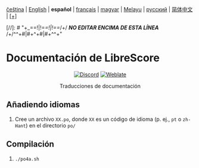 <div dir="ltr" align="left">

‎[čeština](/docs/cs/PŘEČTĚTEMĚ.md) | ‎[English](/docs/en/README.md) | ‎**español** | ‎[français](/docs/fr/LISEZMOI.md) | ‎[magyar](/docs/hu/OLVASSAEL.md) | ‎[Melayu](/docs/ms/BACASAYA.md) | ‎[русский](/docs/ru/ПРОЧТИМЕНЯ.md) | ‎[简体中文](/docs/zh-Hans/自述文件.md) | ‎[[+]](https://weblate.librescore.org/projects/librescore/docs)

[//]: # "\+\_==!|!=_=!|!==_/+/ ***NO EDITAR ENCIMA DE ESTA LÍNEA*** /+/^^+#|#+^+#|#+^^\+\"

# Documentación de LibreScore

<div align="center">

[![Discord](https://img.shields.io/discord/774491656643674122?color=5865F2&label=&labelColor=555555&logo=discord&logoColor=FFFFFF)](https://discord.gg/DKu7cUZ4XQ) [![Weblate](https://weblate.librescore.org/widgets/librescore/-/docs/svg-badge.svg)](https://weblate.librescore.org/engage/librescore)

Traducciones de documentación

</div>

## Añadiendo idiomas

1. Cree un archivo `XX.po`, donde `XX` es un código de idioma (p. ej., `pt` o `zh-Hant`) en el directorio `po/`

## Compilación

1. `./po4a.sh`

</div>
